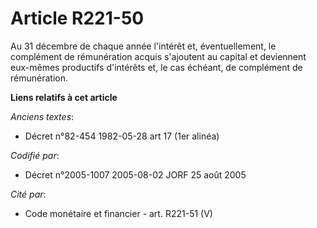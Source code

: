 # Article R221-50

Au 31 décembre de chaque année l'intérêt et, éventuellement, le complément de rémunération acquis s'ajoutent au capital et
deviennent eux-mêmes productifs d'intérêts et, le cas échéant, de complément de rémunération.

**Liens relatifs à cet article**

_Anciens textes_:

  - Décret n°82-454 1982-05-28 art 17 (1er alinéa)

_Codifié par_:

  - Décret n°2005-1007 2005-08-02 JORF 25 août 2005

_Cité par_:

  - Code monétaire et financier - art. R221-51 (V)

